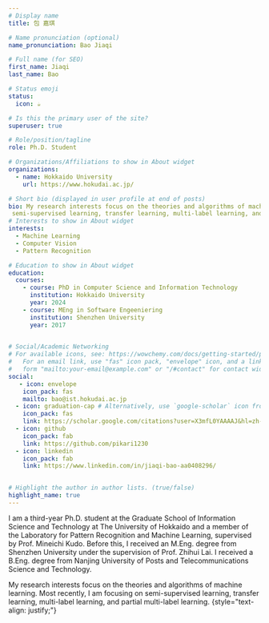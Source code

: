 ```yaml
---
# Display name
title: 包 嘉琪

# Name pronunciation (optional)
name_pronunciation: Bao Jiaqi 

# Full name (for SEO)
first_name: Jiaqi
last_name: Bao

# Status emoji
status:
  icon: ☕️

# Is this the primary user of the site?
superuser: true

# Role/position/tagline
role: Ph.D. Student

# Organizations/Affiliations to show in About widget
organizations:
  - name: Hokkaido University
    url: https://www.hokudai.ac.jp/

# Short bio (displayed in user profile at end of posts)
bio: My research interests focus on the theories and algorithms of machine learning. Most recently, I am focusing on
 semi-supervised learning, transfer learning, multi-label learning, and partial multi-label learning.
# Interests to show in About widget
interests:
  - Machine Learning
  - Computer Vision
  - Pattern Recognition

# Education to show in About widget
education:
  courses:
    - course: PhD in Computer Science and Information Technology 
      institution: Hokkaido University
      year: 2024
    - course: MEng in Software Engeeniering
      institution: Shenzhen University
      year: 2017
   

# Social/Academic Networking
# For available icons, see: https://wowchemy.com/docs/getting-started/page-builder/#icons
#   For an email link, use "fas" icon pack, "envelope" icon, and a link in the
#   form "mailto:your-email@example.com" or "/#contact" for contact widget.
social:
   - icon: envelope
    icon_pack: fas
    mailto: bao@ist.hokudai.ac.jp
  - icon: graduation-cap # Alternatively, use `google-scholar` icon from `ai` icon pack
    icon_pack: fas
    link: https://scholar.google.com/citations?user=X3mfL0YAAAAJ&hl=zh-CN
  - icon: github
    icon_pack: fab
    link: https://github.com/pikari1230
  - icon: linkedin
    icon_pack: fab
    link: https://www.linkedin.com/in/jiaqi-bao-aa0408296/
 

# Highlight the author in author lists. (true/false)
highlight_name: true
---
```

I am a third-year Ph.D. student at the Graduate School of Information Science and Technology at The University of Hokkaido and a member of the Laboratory for Pattern Recognition and Machine Learning, supervised by Prof. Mineichi Kudo. Before this, I received an M.Eng. degree from Shenzhen University under the supervision of Prof. Zhihui Lai. I received a B.Eng. degree from Nanjing University of Posts and Telecommunications Science and Technology. 

My research interests focus on the theories and algorithms of machine learning. Most recently, I am focusing on
semi-supervised learning, transfer learning, multi-label learning, and partial multi-label learning.
{style="text-align: justify;"}
